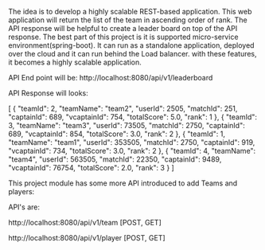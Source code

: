 The idea is to develop a highly scalable REST-based application. This web application will return the list of the team in ascending order of rank. The API response will be helpful to create a leader board on top of the API response.
The best part of this project is it is supported micro-service environment(spring-boot). It can run as a standalone application, deployed over the cloud and it can run behind the Load balancer. with these features, it becomes a highly scalable application.

API End point will be: http://localhost:8080/api/v1/leaderboard

API Response will looks:

[
    {
        "teamId": 2,
        "teamName": "team2",
        "userId": 2505,
        "matchId": 251,
        "captainId": 689,
        "vcaptainId": 754,
        "totalScore": 5.0,
        "rank": 1
    },
    {
        "teamId": 3,
        "teamName": "team3",
        "userId": 73505,
        "matchId": 2750,
        "captainId": 689,
        "vcaptainId": 854,
        "totalScore": 3.0,
        "rank": 2
    },
    {
        "teamId": 1,
        "teamName": "team1",
        "userId": 353505,
        "matchId": 2750,
        "captainId": 919,
        "vcaptainId": 734,
        "totalScore": 3.0,
        "rank": 2
    },
    {
        "teamId": 4,
        "teamName": "team4",
        "userId": 563505,
        "matchId": 22350,
        "captainId": 9489,
        "vcaptainId": 76754,
        "totalScore": 2.0,
        "rank": 3
    }
]    


This project module has some more API introduced to add Teams and players:

API's are: 

http://localhost:8080/api/v1/team [POST, GET]

http://localhost:8080/api/v1/player [POST, GET]